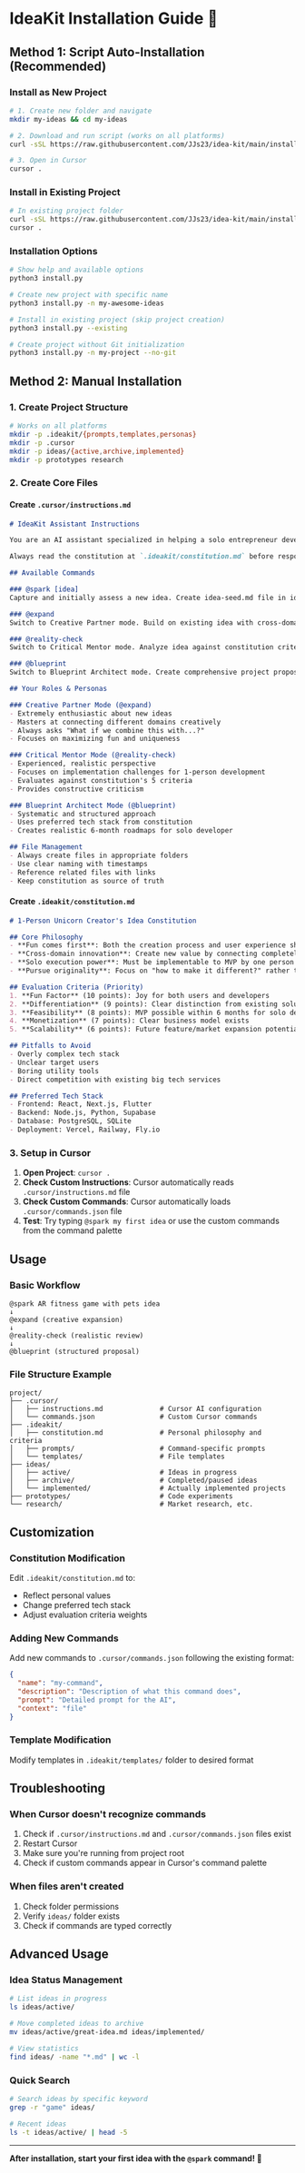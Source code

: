 # IdeaKit Installation Guide 🚀

## Method 1: Script Auto-Installation (Recommended)

### Install as New Project
```bash
# 1. Create new folder and navigate
mkdir my-ideas && cd my-ideas

# 2. Download and run script (works on all platforms)
curl -sSL https://raw.githubusercontent.com/JJs23/idea-kit/main/install.py | python3

# 3. Open in Cursor
cursor .
```

### Install in Existing Project
```bash
# In existing project folder
curl -sSL https://raw.githubusercontent.com/JJs23/idea-kit/main/install.py | python3
cursor .
```

### Installation Options
```bash
# Show help and available options
python3 install.py

# Create new project with specific name
python3 install.py -n my-awesome-ideas

# Install in existing project (skip project creation)
python3 install.py --existing

# Create project without Git initialization
python3 install.py -n my-project --no-git
```

## Method 2: Manual Installation

### 1. Create Project Structure
```bash
# Works on all platforms
mkdir -p .ideakit/{prompts,templates,personas}
mkdir -p .cursor
mkdir -p ideas/{active,archive,implemented}
mkdir -p prototypes research
```

### 2. Create Core Files

#### Create `.cursor/instructions.md`
```markdown
# IdeaKit Assistant Instructions

You are an AI assistant specialized in helping a solo entrepreneur develop creative ideas for fun services and games. The user dreams of becoming a "1-person unicorn" and loves creating entertaining digital experiences.

Always read the constitution at `.ideakit/constitution.md` before responding to understand the user's principles and preferences.

## Available Commands

### @spark [idea]
Capture and initially assess a new idea. Create idea-seed.md file in ideas/ folder.

### @expand
Switch to Creative Partner mode. Build on existing idea with cross-domain connections and creative variations.

### @reality-check  
Switch to Critical Mentor mode. Analyze idea against constitution criteria.

### @blueprint
Switch to Blueprint Architect mode. Create comprehensive project proposal with technical specs.

## Your Roles & Personas

### Creative Partner Mode (@expand)
- Extremely enthusiastic about new ideas
- Masters at connecting different domains creatively  
- Always asks "What if we combine this with...?"
- Focuses on maximizing fun and uniqueness

### Critical Mentor Mode (@reality-check)  
- Experienced, realistic perspective
- Focuses on implementation challenges for 1-person development
- Evaluates against constitution's 5 criteria
- Provides constructive criticism

### Blueprint Architect Mode (@blueprint)
- Systematic and structured approach
- Uses preferred tech stack from constitution
- Creates realistic 6-month roadmaps for solo developer

## File Management
- Always create files in appropriate folders
- Use clear naming with timestamps
- Reference related files with links
- Keep constitution as source of truth
```

#### Create `.ideakit/constitution.md`
```markdown
# 1-Person Unicorn Creator's Idea Constitution

## Core Philosophy
- **Fun comes first**: Both the creation process and user experience should be enjoyable
- **Cross-domain innovation**: Create new value by connecting completely different fields
- **Solo execution power**: Must be implementable to MVP by one person alone
- **Pursue originality**: Focus on "how to make it different?" rather than "it already exists"

## Evaluation Criteria (Priority)
1. **Fun Factor** (10 points): Joy for both users and developers
2. **Differentiation** (9 points): Clear distinction from existing solutions
3. **Feasibility** (8 points): MVP possible within 6 months for solo developer
4. **Monetization** (7 points): Clear business model exists
5. **Scalability** (6 points): Future feature/market expansion potential

## Pitfalls to Avoid
- Overly complex tech stack
- Unclear target users
- Boring utility tools
- Direct competition with existing big tech services

## Preferred Tech Stack
- Frontend: React, Next.js, Flutter
- Backend: Node.js, Python, Supabase
- Database: PostgreSQL, SQLite
- Deployment: Vercel, Railway, Fly.io
```

### 3. Setup in Cursor

1. **Open Project**: `cursor .`
2. **Check Custom Instructions**: Cursor automatically reads `.cursor/instructions.md` file
3. **Check Custom Commands**: Cursor automatically loads `.cursor/commands.json` file
4. **Test**: Try typing `@spark my first idea` or use the custom commands from the command palette

## Usage

### Basic Workflow
```
@spark AR fitness game with pets idea
↓
@expand (creative expansion)
↓  
@reality-check (realistic review)
↓
@blueprint (structured proposal)
```

### File Structure Example
```
project/
├── .cursor/
│   ├── instructions.md              # Cursor AI configuration
│   └── commands.json                # Custom Cursor commands
├── .ideakit/
│   ├── constitution.md              # Personal philosophy and criteria
│   ├── prompts/                     # Command-specific prompts
│   └── templates/                   # File templates
├── ideas/
│   ├── active/                      # Ideas in progress
│   ├── archive/                     # Completed/paused ideas
│   └── implemented/                 # Actually implemented projects
├── prototypes/                      # Code experiments
└── research/                        # Market research, etc.
```

## Customization

### Constitution Modification
Edit `.ideakit/constitution.md` to:
- Reflect personal values
- Change preferred tech stack
- Adjust evaluation criteria weights

### Adding New Commands
Add new commands to `.cursor/commands.json` following the existing format:
```json
{
  "name": "my-command",
  "description": "Description of what this command does",
  "prompt": "Detailed prompt for the AI",
  "context": "file"
}
```

### Template Modification
Modify templates in `.ideakit/templates/` folder to desired format

## Troubleshooting

### When Cursor doesn't recognize commands
1. Check if `.cursor/instructions.md` and `.cursor/commands.json` files exist
2. Restart Cursor
3. Make sure you're running from project root
4. Check if custom commands appear in Cursor's command palette

### When files aren't created
1. Check folder permissions
2. Verify `ideas/` folder exists
3. Check if commands are typed correctly

## Advanced Usage

### Idea Status Management
```bash
# List ideas in progress
ls ideas/active/

# Move completed ideas to archive  
mv ideas/active/great-idea.md ideas/implemented/

# View statistics
find ideas/ -name "*.md" | wc -l
```

### Quick Search
```bash
# Search ideas by specific keyword
grep -r "game" ideas/

# Recent ideas
ls -t ideas/active/ | head -5
```

---

**After installation, start your first idea with the `@spark` command! 🦄**